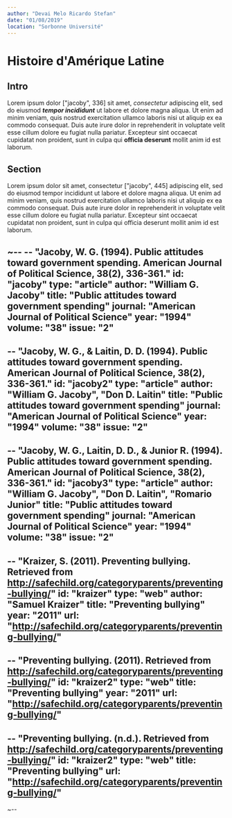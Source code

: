 ```yaml
---
author: "Devai Melo Ricardo Stefan"
date: "01/08/2019"
location: "Sorbonne Université"
---
```


# Histoire d'Amérique Latine

## Intro

Lorem ipsum dolor ["jacoby", 336] sit amet, *consectetur* adipiscing elit, sed do eiusmod ***tempor incididunt*** ut labore et dolore magna aliqua. Ut enim ad minim veniam, quis nostrud exercitation ullamco laboris nisi ut aliquip ex ea commodo consequat. Duis aute irure dolor in reprehenderit in voluptate velit esse cillum dolore eu fugiat nulla pariatur. Excepteur sint occaecat cupidatat non proident, sunt in culpa qui **officia deserunt** mollit anim id est laborum.

## Section

Lorem ipsum dolor sit amet, consectetur ["jacoby", 445] adipiscing elit, sed do eiusmod tempor incididunt ut labore et dolore magna aliqua. Ut enim ad minim veniam, quis nostrud exercitation ullamco laboris nisi ut aliquip ex ea commodo consequat. Duis aute irure dolor in reprehenderit in voluptate velit esse cillum dolore eu fugiat nulla pariatur. Excepteur sint occaecat cupidatat non proident, sunt in culpa qui officia deserunt mollit anim id est laborum.

~--
-- "Jacoby, W. G. (1994). Public attitudes toward government spending. American Journal of Political Science, 38(2), 336-361."
id: "jacoby"
type: "article"
author: "William G. Jacoby"
title: "Public attitudes toward government spending"
journal: "American Journal of Political Science"
year: "1994"
volume: "38"
issue: "2"
--

-- "Jacoby, W. G., & Laitin, D. D. (1994). Public attitudes toward government spending. American Journal of Political Science, 38(2), 336-361."
id: "jacoby2"
type: "article"
author: "William G. Jacoby", "Don D. Laitin"
title: "Public attitudes toward government spending"
journal: "American Journal of Political Science"
year: "1994"
volume: "38"
issue: "2"
--

-- "Jacoby, W. G., Laitin, D. D., & Junior R. (1994). Public attitudes toward government spending. American Journal of Political Science, 38(2), 336-361."
id: "jacoby3"
type: "article"
author: "William G. Jacoby", "Don D. Laitin", "Romario Junior"
title: "Public attitudes toward government spending"
journal: "American Journal of Political Science"
year: "1994"
volume: "38"
issue: "2"
--

-- "Kraizer, S. (2011). Preventing bullying. Retrieved from http://safechild.org/categoryparents/preventing-bullying/"
id: "kraizer"
type: "web"
author: "Samuel Kraizer"
title: "Preventing bullying"
year: "2011"
url: "http://safechild.org/categoryparents/preventing-bullying/"
--

-- "Preventing bullying. (2011). Retrieved from http://safechild.org/categoryparents/preventing-bullying/"
id: "kraizer2"
type: "web"
title: "Preventing bullying"
year: "2011"
url: "http://safechild.org/categoryparents/preventing-bullying/"
--

-- "Preventing bullying. (n.d.). Retrieved from http://safechild.org/categoryparents/preventing-bullying/"
id: "kraizer2"
type: "web"
title: "Preventing bullying"
url: "http://safechild.org/categoryparents/preventing-bullying/"
--
~--
